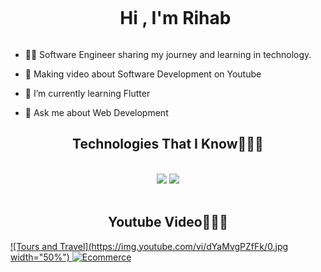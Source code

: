 <div id="user-content-toc">
  <ul align="center">
    <summary><h1 style="display: inline-block">Hi , I'm Rihab</h1></summary>
  </ul>
</div>

- 👨‍💻 Software Engineer sharing my journey and learning in technology.</br>

- 🔭 Making video about Software Development on Youtube </br>

- 🌱 I’m currently learning Flutter </br>

- 💬 Ask me about Web Development   </br>


<h2 align="center">Technologies That I Know👨🏻‍💻</h2>
<br/>
<div align="center">
    <img src="https://skillicons.dev/icons?i=react,angular,bootstrap,html,css,php,git" />
    <img src="https://skillicons.dev/icons?i=python,nodejs,javascript,java,spring,firebase,mongodb,mysql,androidstudio" /><br>
</div>

<br/>
<h2 align="center">Youtube Video👨🏻‍💻</h2>

[![Tours and Travel](https://img.youtube.com/vi/dYaMvgPZfFk/0.jpg  width="50%") ](https://www.youtube.com/watch?v=dYaMvgPZfFk)
[![Ecommerce](https://img.youtube.com/vi/Wq72PiXzK7w/0.jpg)](https://www.youtube.com/watch?v=Wq72PiXzK7w)
